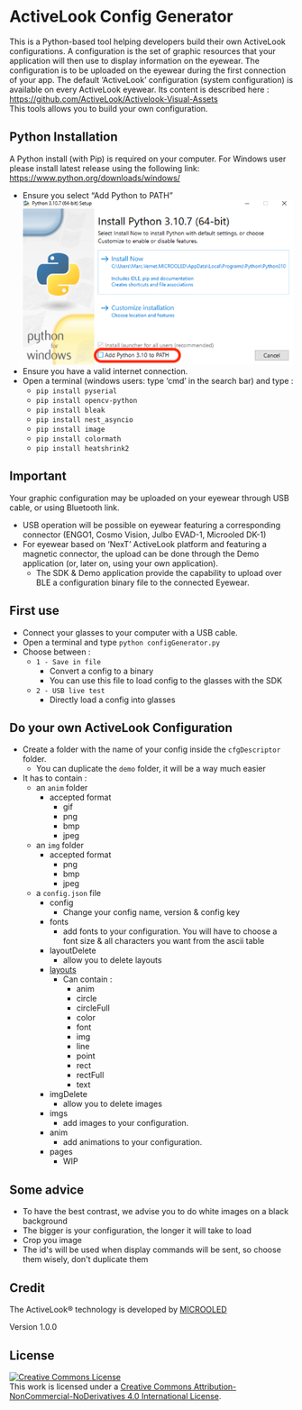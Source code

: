 # ActiveLook Config Generator

This is a Python-based tool helping developers build their own ActiveLook configurations. A configuration is the set of graphic resources that your application will then use to display information on the eyewear. The configuration is to be uploaded on the eyewear during the first connection of your app. The default ‘ActiveLook’ configuration (system configuration) is available on every ActiveLook eyewear. Its content is described here : <https://github.com/ActiveLook/Activelook-Visual-Assets>\
This tools allows you to build your own configuration.

## Python Installation

A Python install (with Pip) is required on your computer.
For Windows user please install latest release using the following link: <https://www.python.org/downloads/windows/>

* Ensure you select “Add Python to PATH”\
![Python install](/assets/python-install.png)
* Ensure you have a valid internet connection.
* Open a terminal (windows users: type ‘cmd’ in the search bar) and type :
  * `pip install pyserial`
  * `pip install opencv-python`
  * `pip install bleak`
  * `pip install nest_asyncio`
  * `pip install image`
  * `pip install colormath`
  * `pip install heatshrink2`
## Important

Your graphic configuration may be uploaded on your eyewear through USB cable, or using Bluetooth link.

* USB operation will be possible on eyewear featuring a corresponding connector (ENGO1, Cosmo Vision, Julbo EVAD-1, Microoled DK-1)
* For eyewear based on ‘NexT’ ActiveLook platform and featuring a magnetic connector, the upload can be done through the Demo application (or, later on, using your own application).
  * The SDK & Demo application provide the capability to upload over BLE a configuration binary file to the connected Eyewear.

## First use

* Connect your glasses to your computer with a USB cable.
* Open a terminal and type `python configGenerator.py`
* Choose between :
  * `1 - Save in file`
    * Convert a config to a binary
    * You can use this file to load config to the glasses with the SDK
  * `2 - USB live test`
    * Directly load a config into glasses

## Do your own ActiveLook Configuration

* Create a folder with the name of your config inside the `cfgDescriptor` folder.
  * You can duplicate the `demo` folder, it will be a way much easier
* It has to contain :
  * an `anim` folder
    * accepted format
      * gif
      * png
      * bmp
      * jpeg
  * an `img` folder
    * accepted format
      * png
      * bmp
      * jpeg
  * a `config.json` file
    * config
      * Change your config name, version & config key
    * fonts
      * add fonts to your configuration. You will have to choose a font size & all characters you want from the ascii table
    * layoutDelete
      * allow you to delete layouts
    * [layouts](https://github.com/ActiveLook/Activelook-API-Documentation/blob/main/ActiveLook_API.md#layout)
      * Can contain :
        * anim
        * circle
        * circleFull
        * color
        * font
        * img
        * line
        * point
        * rect
        * rectFull
        * text
    * imgDelete
      * allow you to delete images
    * imgs
      * add images to your configuration.
    * anim
      * add animations to your configuration.
    * pages
      * WIP

## Some advice

* To have the best contrast, we advise you to do white images on a black background
* The bigger is your configuration, the longer it will take to load
* Crop you image
* The id's will be used when display commands will be sent, so choose them wisely, don't duplicate them

## Credit

The ActiveLook® technology is developed by [MICROOLED](http://www.microoled.net)  

Version 1.0.0  

## License

<a rel="license" href="http://creativecommons.org/licenses/by-nc-nd/4.0/"><img alt="Creative Commons License" style="border-width:0" src="https://i.creativecommons.org/l/by-nc-nd/4.0/88x31.png" /></a><br />This work is licensed under a <a rel="license" href="http://creativecommons.org/licenses/by-nc-nd/4.0/">Creative Commons Attribution-NonCommercial-NoDerivatives 4.0 International License</a>.
